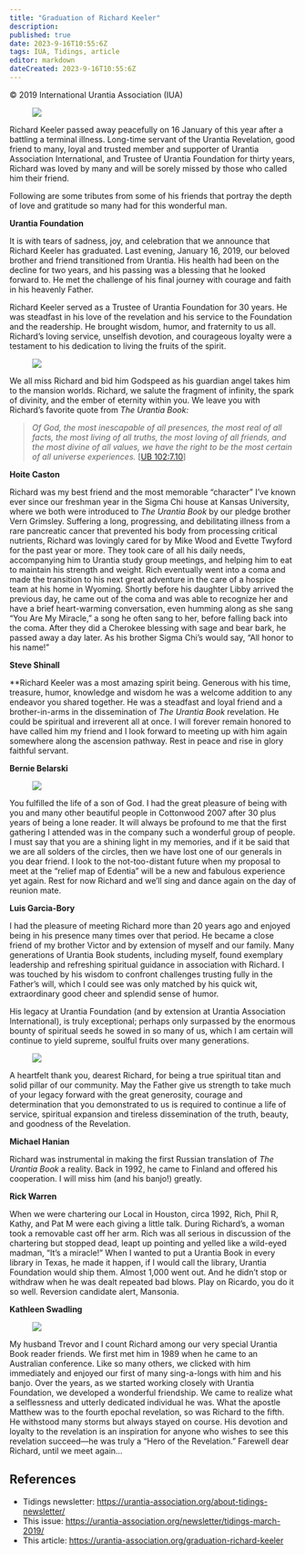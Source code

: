 ```yaml
---
title: "Graduation of Richard Keeler"
description: 
published: true
date: 2023-9-16T10:55:6Z
tags: IUA, Tidings, article
editor: markdown
dateCreated: 2023-9-16T10:55:6Z
---
```


<p class="v-card v-sheet theme--light gray lighten-3 px-2">© 2019 International Urantia Association (IUA)</p>

<figure id="Figure_1" class="image urantiapedia image-style-align-left">
<img src="../../../image/article/IUA_Tidings/Richard-Keeler-grey-jacket_ed-300x284.jpg">
</figure>

Richard Keeler passed away peacefully on 16 January of this year after a battling a terminal illness. Long-time servant of the Urantia Revelation, good friend to many, loyal and trusted member and supporter of Urantia Association International, and Trustee of Urantia Foundation for thirty years, Richard was loved by many and will be sorely missed by those who called him their friend.

Following are some tributes from some of his friends that portray the depth of love and gratitude so many had for this wonderful man.

**Urantia Foundation**

It is with tears of sadness, joy, and celebration that we announce that Richard Keeler has graduated. Last evening, January 16, 2019, our beloved brother and friend transitioned from Urantia. His health had been on the decline for two years, and his passing was a blessing that he looked forward to. He met the challenge of his final journey with courage and faith in his heavenly Father.

Richard Keeler served as a Trustee of Urantia Foundation for 30 years. He was steadfast in his love of the revelation and his service to the Foundation and the readership. He brought wisdom, humor, and fraternity to us all. Richard’s loving service, unselfish devotion, and courageous loyalty were a testament to his dedication to living the fruits of the spirit.

<figure id="Figure_2" class="image urantiapedia image-style-align-right">
<img src="../../../image/article/IUA_Tidings/Richard-Keeler-Red-Scarf_ed-300x308.jpg">
</figure>

We all miss Richard and bid him Godspeed as his guardian angel takes him to the mansion worlds. Richard, we salute the fragment of infinity, the spark of divinity, and the ember of eternity within you. We leave you with Richard’s favorite quote from _The Urantia Book:_
<br style="clear:both;"/>

> _Of God, the most inescapable of all presences, the most real of all facts, the most living of all truths, the most loving of all friends, and the most divine of all values, we have the right to be the most certain of all universe experiences._ [[UB 102:7.10](/en/The_Urantia_Book/102#p7_10)]

**Hoite Caston**

Richard was my best friend and the most memorable “character” I’ve known ever since our freshman year in the Sigma Chi house at Kansas University, where we both were introduced to _The Urantia Book_ by our pledge brother Vern Grimsley. Suffering a long, progressing, and debilitating illness from a rare pancreatic cancer that prevented his body from processing critical nutrients, Richard was lovingly cared for by Mike Wood and Evette Twyford for the past year or more. They took care of all his daily needs, accompanying him to Urantia study group meetings, and helping him to eat to maintain his strength and weight. Rich eventually went into a coma and made the transition to his next great adventure in the care of a hospice team at his home in Wyoming. Shortly before his daughter Libby arrived the previous day, he came out of the coma and was able to recognize her and have a brief heart-warming conversation, even humming along as she sang “You Are My Miracle,” a song he often sang to her, before falling back into the coma. After they did a Cherokee blessing with sage and bear bark, he passed away a day later. As his brother Sigma Chi’s would say, “All honor to his name!”

**Steve Shinall**

**Richard Keeler was a most amazing spirit being. Generous with his time, treasure, humor, knowledge and wisdom he was a welcome addition to any endeavor you shared together. He was a steadfast and loyal friend and a brother-in-arms in the dissemination of _The Urantia Book_ revelation. He could be spiritual and irreverent all at once. I will forever remain honored to have called him my friend and I look forward to meeting up with him again somewhere along the ascension pathway. Rest in peace and rise in glory faithful servant.

**Bernie Belarski**

<figure id="Figure_3" class="image urantiapedia image-style-align-right">
<img src="../../../image/article/IUA_Tidings/Richard-Joanne-banjo-300x214.jpg">
</figure>

You fulfilled the life of a son of God. I had the great pleasure of being with you and many other beautiful people in Cottonwood 2007 after 30 plus years of being a lone reader. It will always be profound to me that the first gathering I attended was in the company such a wonderful group of people. I must say that you are a shining light in my memories, and if it be said that we are all solders of the circles, then we have lost one of our generals in you dear friend. I look to the not-too-distant future when my proposal to meet at the “relief map of Edentia” will be a new and fabulous experience yet again. Rest for now Richard and we’ll sing and dance again on the day of reunion mate.

**Luis Garcia-Bory**

I had the pleasure of meeting Richard more than 20 years ago and enjoyed being in his presence many times over that period. He became a close friend of my brother Victor and by extension of myself and our family. Many generations of Urantia Book students, including myself, found exemplary leadership and refreshing spiritual guidance in association with Richard. I was touched by his wisdom to confront challenges trusting fully in the Father’s will, which I could see was only matched by his quick wit, extraordinary good cheer and splendid sense of humor.

His legacy at Urantia Foundation (and by extension at Urantia Association International), is truly exceptional; perhaps only surpassed by the enormous bounty of spiritual seeds he sowed in so many of us, which I am certain will continue to yield supreme, soulful fruits over many generations.

<figure id="Figure_4" class="image urantiapedia image-style-align-left">
<img src="../../../image/article/IUA_Tidings/Richard-Kathleen-Michael-Hanian-300x200.jpg">
</figure>

A heartfelt thank you, dearest Richard, for being a true spiritual titan and solid pillar of our community. May the Father give us strength to take much of your legacy forward with the great generosity, courage and determination that you demonstrated to us is required to continue a life of service, spiritual expansion and tireless dissemination of the truth, beauty, and goodness of the Revelation.

**Michael Hanian**

Richard was instrumental in making the first Russian translation of _The Urantia Book_ a reality. Back in 1992, he came to Finland and offered his cooperation. I will miss him (and his banjo!) greatly.

**Rick Warren**

When we were chartering our Local in Houston, circa 1992, Rich, Phil R, Kathy, and Pat M were each giving a little talk. During Richard’s, a woman took a removable cast off her arm. Rich was all serious in discussion of the chartering but stopped dead, leapt up pointing and yelled like a wild-eyed madman, “It’s a miracle!” When I wanted to put a Urantia Book in every library in Texas, he made it happen, if I would call the library, Urantia Foundation would ship them. Almost 1,000 went out. And he didn’t stop or withdraw when he was dealt repeated bad blows. Play on Ricardo, you do it so well. Reversion candidate alert, Mansonia.

**Kathleen Swadling**

<figure id="Figure_5" class="image urantiapedia image-style-align-right">
<img src="../../../image/article/IUA_Tidings/Richard-Swadlings-300x387.jpg">
</figure>

My husband Trevor and I count Richard among our very special Urantia Book reader friends. We first met him in 1989 when he came to an Australian conference. Like so many others, we clicked with him immediately and enjoyed our first of many sing-a-longs with him and his banjo. Over the years, as we started working closely with Urantia Foundation, we developed a wonderful friendship. We came to realize what a selflessness and utterly dedicated individual he was. What the apostle Matthew was to the fourth epochal revelation, so was Richard to the fifth. He withstood many storms but always stayed on course. His devotion and loyalty to the revelation is an inspiration for anyone who wishes to see this revelation succeed—he was truly a “Hero of the Revelation.” Farewell dear Richard, until we meet again…

## References

- Tidings newsletter: https://urantia-association.org/about-tidings-newsletter/
- This issue: https://urantia-association.org/newsletter/tidings-march-2019/
- This article: https://urantia-association.org/graduation-richard-keeler